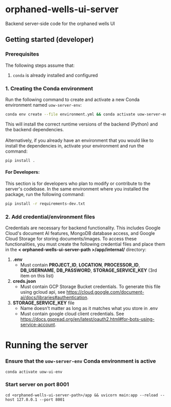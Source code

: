 # orphaned-wells-ui-server
Backend server-side code for the orphaned wells UI

## Getting started (developer)

### Prerequisites

The following steps assume that:

1. `conda` is already installed and configured

### 1. Creating the Conda environment

Run the following command to create and activate a new Conda environment named `uow-server-env`:

```sh
conda env create --file environment.yml && conda activate uow-server-env
```

This will install the correct runtime versions of the backend (Python) and the backend dependencies.\
\
Alternatively, if you already have an environment that you would like to install the dependencies in, 
activate your environment and run the command:
```sh
pip install .
```

#### For Developers:

This section is for developers who plan to modify or contribute to the server's codebase. In the same environment
where you installed the package, run the following command:
```sh
pip install -r requirements-dev.txt
```

### 2. Add credential/environment files

Credentials are necessary for backend functionality. This includes Google Cloud's document AI features, MongoDB database access, and Google Cloud Storage for storing documents/images. To access these functionalities, you must create the following credential files and place them in the **< orphaned-wells-ui-server-path >/app/internal/** directory:
1. **.env** 
    - Must contain **PROJECT_ID**, **LOCATION**, **PROCESSOR_ID**, **DB_USERNAME**, **DB_PASSWORD**, **STORAGE_SERVICE_KEY** (3rd item on this list)
2. **creds.json**
    - Must contain GCP Storage Bucket credentials. To generate this file using gcloud api, see https://cloud.google.com/document-ai/docs/libraries#authentication.
3. **STORAGE_SERVICE_KEY** file
    - Name doesn't matter as long as it matches what you store in .env
    - Must contain google cloud client credentials. See https://docs.gspread.org/en/latest/oauth2.html#for-bots-using-service-account.

# Running the server

### Ensure that the `uow-server-env` Conda environment is active

```console
conda activate uow-ui-env
```

### Start server on port 8001

```console
cd <orphaned-wells-ui-server-path>/app && uvicorn main:app --reload --host 127.0.0.1 --port 8001
```